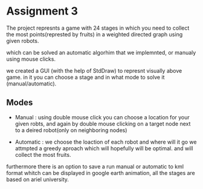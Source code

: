 # Assignment 3
The project represnts a game with 24 stages in which you need to collect the most points(represted by fruits) in a weighted directed graph using
given robots.

which can be solved an automatic algorhim that we implemnted, or manualy using mouse clicks.

we created a GUI (with the help of StdDraw) to represnt visually above game. in it you can choose a stage and in what mode to solve it 
(manual/automatic).

## Modes
- Manual : using double mouse click you can choose a location for your given robts, 
and again by double mouse clicking on a target node next to a deired robot(only on neighboring nodes) 

- Automatic : we choose the loaction of each robot and where will it go we attmpted a greedy aproach which will hopefully will be optimal.
and will collect the most fruits.

furthermore there is an option to save a run manual or automatic to kml format whitch can be displayed in google earth animation, 
all the stages are based on ariel university.


